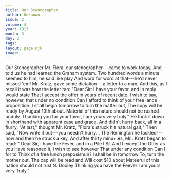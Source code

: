 ```yaml
---
title: Our Stenographer
author: Unknown
issue: 2
volume: 4
year: 1913
month: 3
day: 2
tags:
layout: page.njk
image:
---
```

Our Stenographer       Mr. Flora, our stenographer---came to work today,   And told us he had learned the Graham system.   Two hundred words a minute seemed to him, he said like play   And word for word at that---he'd never missed 'em!   Mr. Kratz, gave some dictation---a letter to a man,   And this, as I recall it was how the letter ran:   "Dear Sir: I have your favor, and in reply would state   That I accept the offer in yours of recent date.   I wish to say, however, that under no condition   Can I afford to think of your free lance proposition.   I shall begin tomorrow to turn the matter out,   The copy will be ready by August 10th about.   Material of this nature should not be rushed unduly.   Thanking you for your favor, I am yours very truly."    He took it down in shorthand with apparent ease and grace.   And didn't hurry back, all in a flurry,   "At last," thought Mr. Kratz, "Flora's struck his natural gait;"   Then said, "Now write it out---you needn't hurry.·,   The Remington he tackled---now and then he struck a key,   And after thirty minu+.es, Mr . Kratz began to read:   " Dear Sir, I have the Fever, and in a Pile I Sit   And I except the Offer as you Have reasoned it,   I wish to see however That under any condition   Can I for to Think of a free lunch preposishun?   I shall be in tomorrow To, turn the mother out,   The cap will be read and Will cost $10 about Mateerul of this nation should not rust N.   Dooley   Thinking you have the Feever I am yours   very Truly."   



